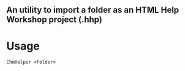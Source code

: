 An utility to import a folder as an HTML Help Workshop project (.hhp)
---
# Usage
`ChmHelper <Folder>`